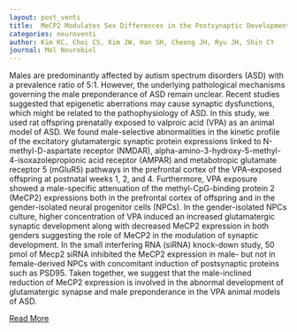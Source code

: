 ```yaml
---
layout: post_venti
title:  MeCP2 Modulates Sex Differences in the Postsynaptic Development of the Valproate Animal Model of Autism
categories: neuroventi
author: Kim KC, Choi CS, Kim JW, Han SH, Cheong JH, Ryu JH, Shin CY
journal: Mol Neurobiol
---
```


Males are predominantly affected by autism spectrum disorders (ASD) with a prevalence ratio of 5:1. However, the underlying pathological mechanisms governing the male preponderance of ASD remain unclear. Recent studies suggested that epigenetic aberrations may cause synaptic dysfunctions, which might be related to the pathophysiology of ASD. In this study, we used rat offspring prenatally exposed to valproic acid (VPA) as an animal model of ASD. We found male-selective abnormalities in the kinetic profile of the excitatory glutamatergic synaptic protein expressions linked to N-methyl-D-aspartate receptor (NMDAR), alpha-amino-3-hydroxy-5-methyl-4-isoxazolepropionic acid receptor (AMPAR) and metabotropic glutamate receptor 5 (mGluR5) pathways in the prefrontal cortex of the VPA-exposed offspring at postnatal weeks 1, 2, and 4. Furthermore, VPA exposure showed a male-specific attenuation of the methyl-CpG-binding protein 2 (MeCP2) expressions both in the prefrontal cortex of offspring and in the gender-isolated neural progenitor cells (NPCs). In the gender-isolated NPCs culture, higher concentration of VPA induced an increased glutamatergic synaptic development along with decreased MeCP2 expression in both genders suggesting the role of MeCP2 in the modulation of synaptic development. In the small interfering RNA (siRNA) knock-down study, 50 pmol of Mecp2 siRNA inhibited the MeCP2 expression in male- but not in female-derived NPCs with concomitant induction of postsynaptic proteins such as PSD95. Taken together, we suggest that the male-inclined reduction of MeCP2 expression is involved in the abnormal development of glutamatergic synapse and male preponderance in the VPA animal models of ASD.


[Read More](https://www.ncbi.nlm.nih.gov/pubmed/25404090)
